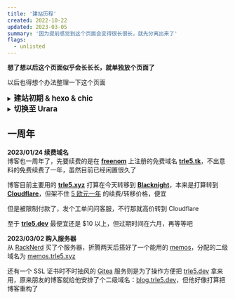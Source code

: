 ```yaml
---
title: '建站历程'
created: 2022-10-22
updated: 2023-03-05
summary: '因为提前感觉到这个页面会变得很长很长，就先分离出来了'
flags:
  - unlisted
---
```


**想了想以后这个页面似乎会长长长，就单独放个页面了**

以后也得想个办法整理一下这个页面

<details>
  <summary><big><b>建站初期 & hexo & chic</b></big></summary>

**2022/01/24 初次建立** <br>
初次建立并使用 [GitHub Pages](https://github.io/) 来作为服务器 （其实并不是第一次，前前后后试了好几次，因为碰到了好多 bug）

**2022/01/29 白嫖域名** <br>
在 [Freenom](https://freenom.com/) 上申请了 12 个月的免费域名 trle5.tk ，但由于不会设置 DNS 解析，依然用着 [GitHub Pages](https://github.io/) 的默认域名 

**2022/02/26 迁移后端** <br>
由于 x10m2 上的 [Sailfish OS](https://sailfishos.org/) 因为未知问题操作很卡，把 hexo 后端备份出来迁移到了 s10e 上，使用 [Termux](https://play.google.com/store/apps/details?id=com.termux) 来继续运维 

**2022/02/27 设置 DNS 解析** <br>
将域名 DNS 解析托管到 [GoDaddy](https://godaddy.com/) ，成功用上了自定义域名

**2022/03/08 购入新域名** <br>
在 [reg.ru](https://reg.ru/) 购买了一年的 [trle5.xyz](https://trle5.xyz/) 域名，用于存放文件，本站可能有一些图片文件会储存在里面

**2022/03/14 更换 DNS 解析** <br>
更换为由 [Freenom](https://freenom.com/) 提供的 DNS 解析

**2022/03/15 更换存文件的地方** <br>
把 blackbox 的域名从 [trle5.xyz](https://trle5.xyz/) 迁移到 [t5d.trle5.tk](https://t5d.trle5.tk/)

**2022/05/07 换 Chic 主题** <br>
从默认的 Landscape 主题更换为 [Siricee](https://github.com/Siricee/) 制作的 [Chic](https://github.com/Siricee/hexo-theme-Chic/) 主题

**2022/05/08 建立镜像站** <br>
使用 [Vercel](https://vercel.com/) 建立了博客镜像站，使用域名 [trle5.xyz](https://trle5.xyz/) ，DNS 解析由 [Cloudflare](https://cloudflare.com/) 提供

**2022/06/01 重新配置主题** <br>
重新配置了博客主题，因为 05/15 那天手机数据丢失让博客后端也部分丢失了 （真的丢了好多东西啊😢）

**2022/07/19 修正文章** <br>
重新修正了一篇文章，之前写的文章发现达不到所想的方案所以就暂搁了 ~~**懒**~~ ，由于之前的丢数据问题，Cloudflare 账号也登不上了，找回有点麻烦

**2022/09/11 成功找回 Cloudflare 帐号** <br>
给 Cloudflare 客服发邮件，成功拿回了账号的控制权，目前 [trle5.xyz](https://trle5.xyz/) 站点会随时更新，就是代表上面可能会有一些没写完的文章和新东西，文章写完后再推送至 [trle5.tk](https://trle5.tk/)，于 6 月 4 日在 [Porkbun](https://porkbun.com/) 白嫖的 [trle5.dev](https://trle5.dev/) 域名还没打算好用来干嘛，两个付费域名以我现在的经济能力压力有点大

</details>

<details>
  <summary><big><b>切换至 Urara</b></big></summary>

**2022/10/23 切换到 Urara 后端** <br>
花了差不多整个下午的时间一直搞到凌晨两点多，终于把 Urara 后端配置好了，从九月月底在 [Dejavu's Blog](https://t.me/dejavuBlog/2069/) 频道看见 Urara 直到今天才完全成功切换到这个后端，配置其实不算太难，我完全没有 svelte 的基础，但看着原文件和 Urara 作者 [藍+85CD](https://kwaa.dev/) 的博客改也勉强可以了，后面估计我还得改不少东西

**2022/11/02 小修小补** <br>
还是没能摸透 Urara 是怎么要求文章的，好像对 # 号有要求，对文章重新调整了，测试过大概都正常了

**2022/11/13 移除了加都没加的东西** <br>
~~从 8 号开始搞到现在，搞好了一个朋友页面，但很奇怪在本地运行一切正常，部署到 Vercel 上就无法运行，用之前的部署方式会出现 404 问题，于是现在只能删掉了 😭~~

修好咯，不过目前有个鼠标放到文章日期上时修改时间会与创建时间叠在一起，看看 [kwaa](https://github.com/kwaa) 大佬什么时候修

顺便说一句，[trle5.dev](https://trle5.dev/) 域名借给朋友拿去搭博客了

**2022/11/19 同步与开源** <br>
昨天晚上给 Urara 的 [这个](https://github.com/importantimport/urara/issues/44/) 议题发了一个 comment，今天中午问题就修复了，要在这里说一句非常感谢大佬们，自己没学过前端也就只能提个议题或报告一下问题了，修复问题这种问题很可惜帮不上忙 😥

推完这次更新后我的整个博客的源码就开源啦，至于之前为什么不放出来，第一个原因是可以用之前的 [blog](https://github.com/Interstellar750/blog) 项目直接部署，但换到 Urara 后端之后这样就不行了，除非点击任意链接后网页链接都会自动加上 `.html` 后缀，不然就会出错，没那个技术力的我就只能弃用之前的方法了，第二个就是当时有巨多问题，自己修也不知道怎么修

**2022/12/01 开通 Giscus** <br>
成功开通了 Giscus 讨论功能，比想象中的要简单好多，不过看 [#47](https://github.com/importantimport/urara/issues/47/) 这个议题好像说会有 bug 导致登不上 Giscus，但我自己试了试没问题，有点奇怪

修了，但似乎只修了 Giscus 的登录问题，sitemap 还是没法使用

</details>

## 一周年

**2023/01/24 续费域名** <br>
博客也一周年了，先要续费的是在 [**freenom**](https://freenom.com/) 上注册的免费域名 [**trle5.tk**](https://trle5.tk/)，不出意料的免费续费了一年，虽然目前已经闲置很久了

博客目前主要用的 [**trle5.xyz**](https://trle5.xyz) 打算在今天转移到 [**Blacknight**](https://www.blacknight.com/)，本来是打算转到 [**Cloudflare**](https://www.cloudflare.com/)，但架不住 [5 欧元一年](https://zh-hans.tld-list.com/顶级域名/xyz) 的续费/转移价格，便宜

但是被限制付款了，发个工单问问客服，不行那就高价转到 Cloudflare

至于 [**trle5.dev**](https://trle5.dev/) 最便宜还是 $10 以上，但过期时间在六月，再等等吧

**2023/03/02 购入服务器** <br>
从 [RackNerd](https://racknerd.com/) 买了个服务器，折腾两天后搭好了一个能用的 [memos](https://github.com/usememos/memos)，分配的二级域名为 [memos.trle5.xyz](https://memos.trle5.xyz/)

还有一个 SSL 证书时不时抽风的 [Gitea](https://github.com/go-gitea/gitea) 服务则是为了操作方便把 [trle5.dev](https://trle5.dev/) 拿来用，原来朋友的博客就给他安排了个二级域名：[blog.trle5.dev](https://blog.trle5.dev)，但他好像打算把博客重构了
